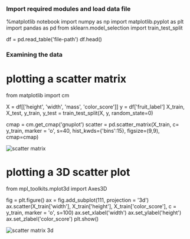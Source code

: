 ### Import required modules and load data file

%matplotlib notebook
import numpy as np
import matplotlib.pyplot as plt
import pandas as pd
from sklearn.model_selection import train_test_split

df = pd.read_table('file-path')
df.head()

### Examining the data

# plotting a scatter matrix
from matplotlib import cm

X = df[['height', 'width', 'mass', 'color_score']]
y = df['fruit_label']
X_train, X_test, y_train, y_test = train_test_split(X, y, random_state=0)

cmap = cm.get_cmap('gnuplot')
scatter = pd.scatter_matrix(X_train, c= y_train, marker = 'o', s=40, hist_kwds={'bins':15}, figsize=(9,9), cmap=cmap)


![scatter matrix](https://pawan-mittal.github.io/allassets.github.io/data-science/machine-learning-python/m1-s1.png)


# plotting a 3D scatter plot
from mpl_toolkits.mplot3d import Axes3D

fig = plt.figure()
ax = fig.add_subplot(111, projection = '3d')
ax.scatter(X_train['width'], X_train['height'], X_train['color_score'], c = y_train, marker = 'o', s=100)
ax.set_xlabel('width')
ax.set_ylabel('height')
ax.set_zlabel('color_score')
plt.show()

![scatter matrix 3d](https://pawan-mittal.github.io/allassets.github.io/data-science/machine-learning-python/m1-s1-3d.png)
